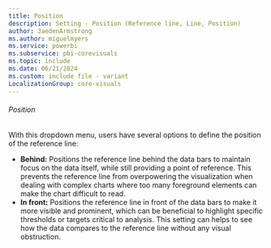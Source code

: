 ```yaml
---
title: Position
description: Setting - Position (Reference line, Line, Position)
author: JaedenArmstrong
ms.author: miguelmyers
ms.service: powerbi
ms.subservice: pbi-corevisuals
ms.topic: include
ms.date: 06/21/2024
ms.custom: include file - variant
LocalizationGroup: core-visuals
---
```

###### Position

With this dropdown menu, users have several options to define the position of the reference line:
- **Behind:** Positions the reference line behind the data bars to maintain focus on the data itself, while still providing a point of reference. This prevents the reference line from overpowering the visualization when dealing with complex charts where too many  foreground elements can make the chart difficult to read.
- **In front:** Positions the reference line in front of the data bars to make it more visible and prominent, which can be beneficial to highlight specific thresholds or targets critical to analysis. This setting can helps to see how the data compares to the reference line without any visual obstruction.
